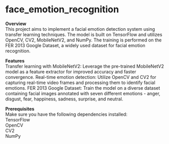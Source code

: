 # face_emotion_recognition
<b>Overview</b>
<br>
This project aims to implement a facial emotion detection system using transfer learning techniques. The model is built on TensorFlow and utilizes OpenCV, CV2, MobileNetV2, and NumPy. The training is performed on the FER 2013 Google Dataset, a widely used dataset for facial emotion recognition.
<br>

<b>Features</b>
<br>
Transfer learning with MobileNetV2: Leverage the pre-trained MobileNetV2 model as a feature extractor for improved accuracy and faster convergence.
Real-time emotion detection: Utilize OpenCV and CV2 for capturing real-time video frames and processing them to identify facial emotions.
FER 2013 Google Dataset: Train the model on a diverse dataset containing facial images annotated with seven different emotions - anger, disgust, fear, happiness, sadness, surprise, and neutral.
<br>

<b>Prerequisites</b>
<br>
Make sure you have the following dependencies installed:
<br>
TensorFlow<br>
OpenCV <br>
CV2 <br>
NumPy
